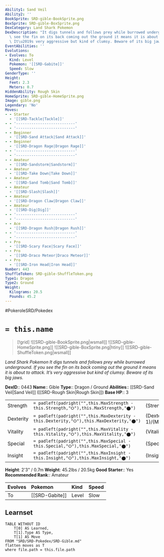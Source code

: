 ```yaml
---
Ability1: Sand Veil
Ability2: ''
BookSprite: SRD-gible-BookSprite.png
BoxSprite: SRD-gible-BoxSprite.png
DexCategory: Land Shark Pokemon
DexDescription: "It digs tunnels and follows prey while burrowed underground. If you\
  \ see the fin on its back coming out the ground it means it is about to attack.\
  \ It\u2019s very aggressive but kind of clumsy. Beware of its big jaws."
EventAbilities: ''
Evolutions:
- Evolves: To
  Kind: Level
  Pokemon: '[[SRD-Gabite]]'
  Speed: Slow
GenderType: ''
Height:
  Feet: 2.3
  Meters: 0.7
HiddenAbility: Rough Skin
HomeSprite: SRD-gible-HomeSprite.png
Image: gible.png
Legendary: 'No'
Moves:
- - Starter
  - '[[SRD-Tackle|Tackle]]'
- - '---------------------------'
  - '---------------------------'
- - Beginner
  - '[[SRD-Sand Attack|Sand Attack]]'
- - Beginner
  - '[[SRD-Dragon Rage|Dragon Rage]]'
- - '---------------------------'
  - '---------------------------'
- - Amateur
  - '[[SRD-Sandstorm|Sandstorm]]'
- - Amateur
  - '[[SRD-Take Down|Take Down]]'
- - Amateur
  - '[[SRD-Sand Tomb|Sand Tomb]]'
- - Amateur
  - '[[SRD-Slash|Slash]]'
- - Amateur
  - '[[SRD-Dragon Claw|Dragon Claw]]'
- - Amateur
  - '[[SRD-Dig|Dig]]'
- - '---------------------------'
  - '---------------------------'
- - Ace
  - '[[SRD-Dragon Rush|Dragon Rush]]'
- - '---------------------------'
  - '---------------------------'
- - Pro
  - '[[SRD-Scary Face|Scary Face]]'
- - Pro
  - '[[SRD-Draco Meteor|Draco Meteor]]'
- - Pro
  - '[[SRD-Iron Head|Iron Head]]'
Number: 443
ShuffleToken: SRD-gible-ShuffleToken.png
Type1: Dragon
Type2: Ground
Weight:
  Kilograms: 20.5
  Pounds: 45.2
---
```


#PokeroleSRD/Pokedex

# `= this.name`

> [!grid]
> ![[SRD-gible-BookSprite.png|wsmall]]
> ![[SRD-gible-HomeSprite.png]]
> ![[SRD-gible-BoxSprite.png|htiny]]
> ![[SRD-gible-ShuffleToken.png|wsmall]]


*Land Shark Pokemon*
*It digs tunnels and follows prey while burrowed underground. If you see the fin on its back coming out the ground it means it is about to attack. It’s very aggressive but kind of clumsy. Beware of its big jaws.*

**DexID**:: 0443
**Name**:: Gible
**Type**:: Dragon / Ground
**Abilities**:: [[SRD-Sand Veil|Sand Veil]] ([[SRD-Rough Skin|Rough Skin]])
**Base HP**:: 3

|           |                                                                                        |                                          |
| --------- | -------------------------------------------------------------------------------------- | ---------------------------------------- |
| Strength  | `= padleft(padright("",this.MaxStrength - this.Strength,"⭘"),this.MaxStrength,"⬤")`    | (Strength::2)/(MaxStrength::5)   |
| Dexterity | `= padleft(padright("",this.MaxDexterity - this.Dexterity,"⭘"),this.MaxDexterity,"⬤")` | (Dexterity:: 1)/(MaxDexterity::3) |
| Vitality  | `= padleft(padright("",this.MaxVitality - this.Vitality,"⭘"),this.MaxVitality,"⬤")`    | (Vitality::2)/(MaxVitality::4)   |
| Special   | `= padleft(padright("",this.MaxSpecial - this.Special,"⭘"),this.MaxSpecial,"⬤")`       | (Special::1)/(MaxSpecial::3)     |
| Insight   | `= padleft(padright("",this.MaxInsight - this.Insight,"⭘"),this.MaxInsight,"⬤")`       | (Insight::2)/(MaxInsight::4)     |

**Height**: 2'3" / 0.7m
**Weight**: 45.2lbs / 20.5kg
**Good Starter**:: Yes
**Recommended Rank**:: Amateur

| Evolves   | Pokemon        | Kind   | Speed   |
|:----------|:---------------|:-------|:--------|
| To        | [[SRD-Gabite]] | Level  | Slow    |

## Learnset

```dataview
TABLE WITHOUT ID
    T[0] AS Learned,
    T[1].Type AS Type,
    T[1] AS Move
FROM "SRD/SRD-Pokedex/SRD-Gible.md"
flatten moves as T
where file.path = this.file.path
```
